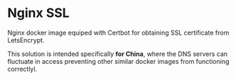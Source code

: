 # Nginx SSL

Nginx docker image equiped with Certbot for obtaining SSL certificate from LetsEncrypt.

This solution is intended specifically **for China**, where the DNS servers can fluctuate in access preventing other similar docker images from functioning correctlyl.